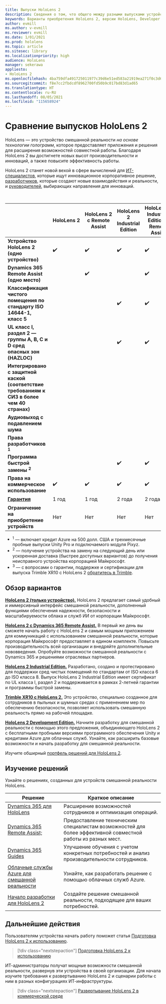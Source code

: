 ```yaml
---
title: Выпуски HoloLens 2
description: Сведения о том, что общего между разными выпусками устройств HoloLens 2 и чем они отличаются, а также о порядке действий после получения устройства.
keywords: Варианты приобретения HoloLens 2, версии HoloLens, Developer Edition
author: evmill
ms.author: v-evmill
ms.reviewer: evmill
ms.date: 1/01/2021
ms.prod: hololens
ms.topic: article
ms.sitesec: library
ms.localizationpriority: high
audience: HoloLens
manager: sekerawa
appliesto:
- HoloLens 2
ms.openlocfilehash: 4ba759dfa491725011977c39d6e51ed583a21919ea271f0c3d6482c0847938fb
ms.sourcegitcommit: f8e7cc2fbdcdf8962700fd50b9c017bd83d1ad65
ms.translationtype: HT
ms.contentlocale: ru-RU
ms.lasthandoff: 08/05/2021
ms.locfileid: "115658924"
---
```

# <a name="compare-hololens-2-options"></a>Сравнение выпусков HoloLens 2

HoloLens — это устройство смешанной реальности *на основе технологии голограмм*, которое предоставляет приложения и решения для расширения возможностей совместной работы. Благодаря HoloLens 2 вы достигнете новых высот производительности и инноваций, а также повысите эффективность работы.

HoloLens 2 станет новой вехой в сфере вычислений для [ИТ-специалистов](https://www.microsoft.com/hololens/apps), которые ищут инновационное корпоративное решение, [разработчиков](https://www.microsoft.com/hololens/developers), которые создают новые взаимодействия и реальности, и [руководителей](https://www.microsoft.com/hololens/apps), выбирающих направления для инноваций.

<br>

|                                                      | HoloLens 2 | HoloLens 2 с Remote Assist | HoloLens 2 Industrial Edition | HoloLens 2 Industrial Edition с Remote Assist | Trimble XR10 с HoloLens 2 | HoloLens 2 Development Edition |
|------------------------------------------------------|------------|-------------------------------|-------------------------------|--------------------------------------------------|------------------------------|--------------------------------|
| **Устройство HoloLens 2 (одно устройство)**                       |      ✔️     |               ✔️               |               ✔️               |                         ✔️                        |               ✔️              |                ✔️               |
| **Dynamics 365 Remote Assist (одно место)**                |            |               ✔️               |                               |                         ✔️                        |                              |                                |
| **Классификация чистого помещения по стандарту ISO 14644-1, класс 5**           |            |                               |               ✔️               |                         ✔️                        |                              |                                |
| **UL класс I, раздел 2 — группы A, B, C и D сред опасных зон (HAZLOC)**                     |            |                               |               ✔️               |                         ✔️                        |               ✔️              |                                |
| **Интегрировано с защитной каской (соответствие требованиям к СИЗ в более чем 40 странах)** |            |                               |                               |                                                  |               ✔️              |                                |
| **Аудиовыход с подавлением шума**                        |            |                               |                               |                                                  |               ✔️              |                                |
| **Права разработчиков <sup>1</sup>**                             |            |                               |                               |                                                  |                              |                ✔️               |
| **Программа быстрой замены <sup>2</sup>**                          |            |                               |               ✔️               |                         ✔️                        |                              |                                |
| **Права на коммерческое использование**                                |      ✔️     |               ✔️               |               ✔️               |                         ✔️                        |               ✔️              |                                |
| [**Гарантия**](hololens2-hardware.md#warranty-information)                                             |   1 год   |             1 год            |             2 года            |                      2 года                      |            1 год <sup>3</sup>            |             1 год             |
| **Ограничение на приобретение устройств**                                |    Нет    |              Нет             |              Нет             |                       Нет                       |             None             |       Одно на транзакцию      |

- <sup>1</sup> — включает кредит Azure на 500 долл. США и трехмесячные пробные выпуски Unity Pro и подключаемого модуля Pixyz.
- <sup>2</sup> — получение устройства на замену на следующий день или ускоренная доставка (быстрее доступных вариантов) до получения неисправного устройства корпорацией Майкрософт.
- <sup>3</sup> — с вопросами о гарантии, поддержке и сертификации для выпуска Trimble XR10 с HoloLens 2 [обратитесь в Trimble](https://fieldtech.trimble.com/en/contact-support).


## <a name="options-overview"></a>Обзор вариантов

**[HoloLens 2 (только устройство).](hololens2-options-device-only.md)** HoloLens 2 предлагает самый удобный и иммерсивный интерфейс смешанной реальности, дополненный функциями обеспечения надежности, безопасности и масштабируемости облака и служб ИИ от корпорации Майкрософт.

**[HoloLens 2 с Dynamics 365 Remote Assist.](hololens2-options-remote-assist.md)** В первый же день вы сможете начать работу с HoloLens 2 и самым мощным приложением для коммуникаций с использованием смешанной реальности, которые корпорация Майкрософт предоставляет в едином комплекте. Повысьте производительность всей организации и внедряйте дополнительные нововведения. Опробуйте возможности смешанной реальности с Dynamics 365 и решениями отраслевых партнеров.

**[HoloLens 2 Industrial Edition.](hololens2-options-industrial-edition.md)** Разработано, создано и протестировано для поддержки сред чистых помещений по стандартам от ISO класса 6 до ISO класса 8. Выпуск HoloLens 2 Industrial Edition имеет сертификат по UL класса I, раздел 2 и поддерживается в рамках 2-летней гарантии и программы быстрой замены.

**[Trimble XR10 с HoloLens 2.](hololens2-options-trimble-xr10-edition.md)** Это устройство, специально созданное для сотрудников в пыльных и шумных средах с применением мер по обеспечению безопасности, позволяет использовать смешанную реальность прямо на рабочей площадке.

**[HoloLens 2 Development Edition.](hololens2-options-dev-edition.md)** Начните разработку для смешанной реальности с помощью этого предложения, объединяющего HoloLens 2 с бесплатными пробными версиями программного обеспечения Unity и кредитами Azure для облачных служб. Узнайте, как расширить базовые возможности и начать разработку для смешанной реальности.

Изучите обширный [портфель решений для HoloLens 2](https://www.microsoft.com/hololens/buy).

## <a name="explore-solutions"></a>Изучение решений

Узнайте о решениях, созданных для устройств смешанной реальности HoloLens.

| Решение | Краткое описание                                                                                |
|----------|---------------------------------------------------------------------------------------------------|
| [Dynamics 365 для HoloLens](https://www.microsoft.com//hololens/apps)          | Расширение возможностей сотрудников и оптимизация операций.                                                        |
| [Dynamics 365 Remote Assist;](https://dynamics.microsoft.com/mixed-reality/remote-assist/)          | Предоставление техническим специалистам возможностей для более эффективной совместной работы из разных мест. |
|   [Dynamics 365 Guides](https://dynamics.microsoft.com/mixed-reality/guides/)        | Улучшение обучения с учетом конкретных потребностей и анализ производительности сотрудников.                          |
|  [Облачные службы Azure для смешанной реальности](/windows/mixed-reality/develop/mixed-reality-cloud-services#:~:text=Mixed%20Reality%20services%20Mixed%20Reality%20cloud%20services%20like,all%20in%20the%20context%20of%20your%20users%E2%80%99%20environments)         | Узнайте, как разработать решение с помощью облачных служб Azure.                                       |
|  [Начало разработки для HoloLens 2](/windows/mixed-reality/develop/development?tabs=unity)         | Создайте решение смешанной реальности, подходящее для ваших потребностей.                                                 |

## <a name="next-steps"></a>Дальнейшие действия

Пользователям устройства начать работу поможет статья [Подготовка HoloLens 2 к использованию](hololens2-setup.md).

> [!div class="nextstepaction"]
> [Подготовка HoloLens 2 к использованию](hololens2-setup.md)

ИТ-администраторы получат мощные возможности смешанной реальности, развернув эти устройства в своей организации. Для начала изучите требования к развертыванию HoloLens 2 и сценарии работы с ним в разных конфигурациях ИТ-инфраструктуры.

> [!div class="nextstepaction"]
> [Развертывание HoloLens 2 в коммерческой среде](hololens-requirements.md)
